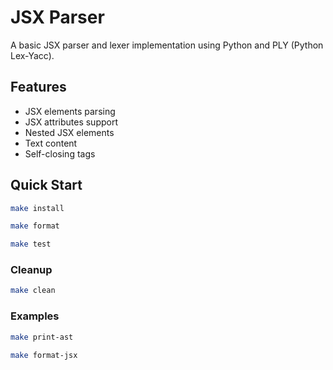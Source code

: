 # JSX Parser

A basic JSX parser and lexer implementation using Python and PLY (Python Lex-Yacc).

## Features

- JSX elements parsing
- JSX attributes support
- Nested JSX elements
- Text content
- Self-closing tags

## Quick Start

```bash
make install

make format

make test
```

### Cleanup

```bash
make clean
```

### Examples

```bash
make print-ast

make format-jsx
```

